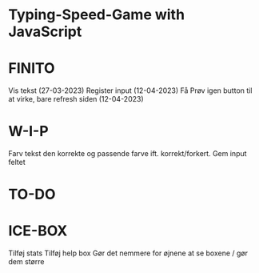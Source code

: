# Typing-Speed-Game with JavaScript


# FINITO
Vis tekst (27-03-2023)
Register input (12-04-2023)
Få Prøv igen button til at virke, bare refresh siden (12-04-2023)

# W-I-P
Farv tekst den korrekte og passende farve ift. korrekt/forkert.
Gem input feltet

# TO-DO

# ICE-BOX
Tilføj stats
Tilføj help box
Gør det nemmere for øjnene at se boxene / gør dem større


